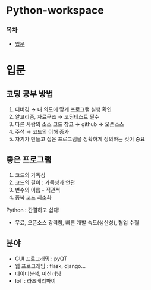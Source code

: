 # Python-workspace

### 목차

- [입문](#입문)

# 입문

## 코딩 공부 방법

1. 디버깅 → 내 의도에 맞게 프로그램 실행 확인
2. 알고리즘, 자료구조 → 코딩테스트 필수
3. 다른 사람의 소스 코드 참고 → github → 오픈소스
4. 주석 → 코드의 이해 증가
5. 자기가 만들고 싶은 프로그램을 정확하게 정의하는 것이 중요

## 좋은 프로그램

1. 코드의 가독성
2. 코드의 길이 : 가독성과 연관
3. 변수의 이름 - 직관적
4. 중복 코드 최소화

Python : 간결하고 쉽다!

- 무료, 오픈소스 강력함, 빠른 개발 속도(생산성), 협업 수월

## 분야

- GUI 프로그래밍 : pyQT
- 웹 프로그래밍 : flask, django…
- 데이터분석, 머신러닝
- IoT : 라즈베리파이
